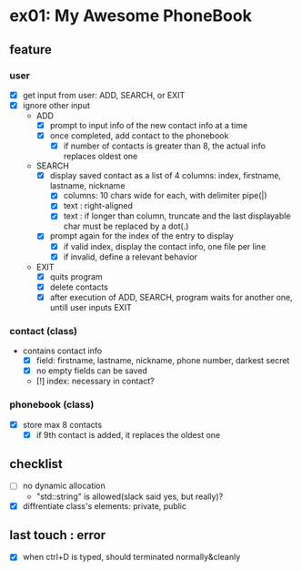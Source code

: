 # ex01: My Awesome PhoneBook

## feature

### user
- [x] get input from user: ADD, SEARCH, or EXIT
- [x] ignore other input 
	- ADD
		- [x] prompt to input info of the new contact info at a time
		- [x] once completed, add contact to the phonebook
			- [x] if number of contacts is greater than 8, the actual info replaces oldest one
	- SEARCH
		- [x] display saved contact as a list of 4 columns: index, firstname, lastname, nickname
			- [x] columns:  10 chars wide for each, with delimiter pipe(|) 
			- [x] text : right-aligned
			- [x] text : if longer than column, truncate and the last displayable char must be replaced by a dot(.)
		- [x] prompt again for the index of the entry to display
			- [x] if valid index, display the contact info, one file per line
			- [x] if invalid, define a relevant behavior
	- EXIT
		- [x] quits program
		- [x] delete contacts
		- [x] after execution of ADD, SEARCH, program waits for another one, untill user inputs EXIT

### contact (class)
- contains contact info
	- [x] field: firstname, lastname, nickname, phone number, darkest secret
	- [x] no empty fields can be saved
	- [!] index: necessary in contact?

### phonebook (class)
- [x] store max 8 contacts
	- [x] if 9th contact is added, it replaces the oldest one

## checklist
- [ ] no dynamic allocation
	- "std::string" is allowed(slack said yes, but really)?
- [x] diffrentiate class's elements: private, public

## last touch : error
- [x] when ctrl+D is typed, should terminated normally&cleanly